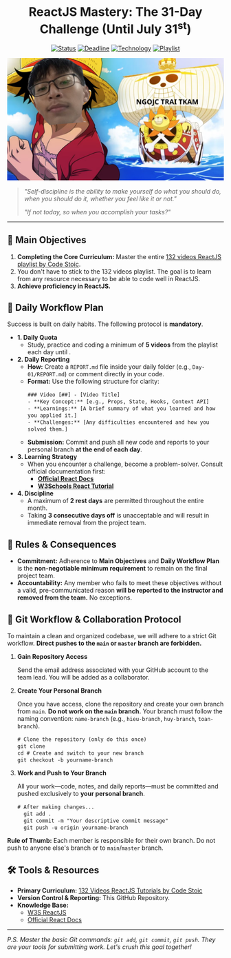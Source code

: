 <!-- HEADER SECTION -->
<div align="center">
  <h1>ReactJS Mastery: The 31-Day Challenge (Until July 31<sup>st</sup>)</h1>
  
  <p>
    <a href="https://github.com"><img src="https://img.shields.io/badge/Status-In%20Progress-orange" alt="Status"/></a>
    <a href="https://github.com"><img src="https://img.shields.io/badge/Deadline-July%2031st-red" alt="Deadline"/></a>
    <a href="https://react.dev/"><img src="https://img.shields.io/badge/Technology-ReactJS-blue?logo=react" alt="Technology"/></a>
    <a href="https://www.youtube.com/playlist?list=PLSsAz5wf2lkK_ekd0J__44KG6QoXetZza"><img src="https://img.shields.io/badge/Playlist-Coder%20Stoic-brightgreen?logo=youtube" alt="Playlist"/></a>
  </p>
  <img src="https://github.com/quocti2003/MasterReactJS/blob/ti-branch/luffty.png" alt="Group 4 thumbnail"/>
</div>

<!-- MOTIVATIONAL QUOTE -->
<blockquote>
  <p><i>"Self-discipline is the ability to make yourself do what you should do, when you should do it, whether you feel like it or not."</i></p>
  <p><i>"If not today, so when you accomplish your tasks?"</i></p>
</blockquote>

<hr>

<!-- THE MISSION SECTION -->
<h2>🎯 Main Objectives</h2>
<ol>
  <li><strong>Completing the Core Curriculum:</strong> Master the entire <a href="https://www.youtube.com/playlist?list=PLSsAz5wf2lkK_ekd0J__44KG6QoXetZza">132 videos ReactJS playlist by Code Stoic</a>.</li>
  <li>You don't have to stick to the 132 videos playlist. The goal is to learn from any resource necessary to be able to code well in ReactJS.</li>
  <li><b>Achieve proficiency in ReactJS.</b></li>
</ol>

<!-- DAILY PROTOCOL SECTION -->
<h2>🚀 Daily Workflow Plan </h2>
<p>Success is built on daily habits. The following protocol is <strong>mandatory</strong>.</p>
<ul>
  <li>
    <strong>1. Daily Quota</strong>
    <ul>
      <li>Study, practice and coding a minimum of <strong>5 videos</strong> from the playlist each day until .</li>
    </ul>
  </li>
  <li>
    <strong>2. Daily Reporting</strong>
    <ul>
      <li><strong>How:</strong> Create a <code>REPORT.md</code> file inside your daily folder (e.g., <code>Day-01/REPORT.md</code>) or comment directly in your code.</li>
      <li><strong>Format:</strong> Use the following structure for clarity:</li>
      <pre><code>### Video [##] - [Video Title]
- **Key Concept:** [e.g., Props, State, Hooks, Context API]
- **Learnings:** [A brief summary of what you learned and how you applied it.]
- **Challenges:** [Any difficulties encountered and how you solved them.]</code></pre>
      <li><strong>Submission:</strong> Commit and push all new code and reports to your personal branch <strong>at the end of each day</strong>.</li>
    </ul>
  </li>
  <li>
    <strong>3. Learning Strategy</strong>
    <ul>
      <li>When you encounter a challenge, become a problem-solver. Consult official documentation first:
        <ul>
          <li><a href="https://react.dev/"><strong>Official React Docs</strong></a></li>
          <li><a href="https://www.w3schools.com/react/"><strong>W3Schools React Tutorial</strong></a></li>
        </ul>
      </li>
    </ul>
  </li>
  <li>
    <strong>4. Discipline</strong>
    <ul>
      <li>A maximum of <strong>2 rest days</strong> are permitted throughout the entire month.</li>
      <li>Taking <strong>3 consecutive days off</strong> is unacceptable and will result in immediate removal from the project team.</li>
    </ul>
  </li>
</ul>

<!-- RULES & CONSEQUENCES SECTION -->
<h2>📜 Rules & Consequences</h2>
<ul>
  <li><strong>Commitment:</strong> Adherence to <strong>Main Objectives</strong> and <strong>Daily Workflow Plan</strong> is the <strong>non-negotiable minimum requirement</strong> to remain on the final project team.</li>
  <li><strong>Accountability:</strong> Any member who fails to meet these objectives without a valid, pre-communicated reason <strong>will be reported to the instructor and removed from the team.</strong> No exceptions.</li>
</ul>

<!-- GIT WORKFLOW SECTION -->
<h2>📂 Git Workflow & Collaboration Protocol</h2>
<p>To maintain a clean and organized codebase, we will adhere to a strict Git workflow. <strong>Direct pushes to the <code>main</code> or <code>master</code> branch are forbidden.</strong></p>
<ol>
  <li>
    <strong>Gain Repository Access</strong>
    <p>Send the email address associated with your GitHub account to the team lead. You will be added as a collaborator.</p>
  </li>
  <li>
    <strong>Create Your Personal Branch</strong>
    <p>Once you have access, clone the repository and create your own branch from <code>main</code>. <strong>Do not work on the <code>main</code> branch.</strong> Your branch must follow the naming convention: <code>name-branch</code> (e.g., <code>hieu-branch</code>, <code>huy-branch</code>, <code>toan-branch</code>).</p>
    <pre><code class="lang-bash"># Clone the repository (only do this once)
git clone <repository_url>
cd <repository_name># Create and switch to your new branch
git checkout -b yourname-branch</code></pre>
  </li>
  <li>
    <strong>Work and Push to Your Branch</strong>
    <p>All your work—code, notes, and daily reports—must be committed and pushed exclusively to <strong>your personal branch</strong>.</p>
    <pre><code class="lang-bash"># After making changes...
  git add .
  git commit -m "Your descriptive commit message"
  git push -u origin yourname-branch</code></pre>
  </li>
</ol>
<p><strong>Rule of Thumb:</strong> Each member is responsible for their own branch. Do not push to anyone else's branch or to <code>main</code>/<code>master</code> branch.</p>

<!-- TOOLS & RESOURCES SECTION -->
<h2>🛠️ Tools & Resources</h2>
<ul>
  <li><strong>Primary Curriculum:</strong> <a href="https://www.youtube.com/playlist?list=PLSsAz5wf2lkK_ekd0J__44KG6QoXetZza">132 Videos ReactJS Tutorials by Code Stoic</a></li>
  <li><strong>Version Control & Reporting:</strong> This GitHub Repository.</li>
  <li><strong>Knowledge Base:</strong> 
    <ul>
      <li><a href="https://www.w3schools.com/REACT/DEFAULT.ASP">W3S ReactJS</a></li>
      <li><a href="https://react.dev/">Official React Docs</a></li>
    </ul> 
</ul>

<hr>

<!-- FOOTER -->
<p><i>P.S. Master the basic Git commands: <code>git add</code>, <code>git commit</code>, <code>git push</code>. They are your tools for submitting work. Let's crush this goal together!</i></p>
